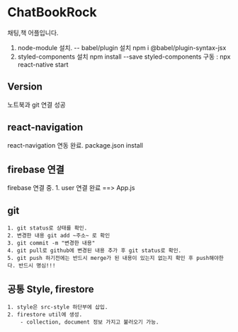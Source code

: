 # ChatBookRock
채팅,책 어플입니다.
1. node-module 설치.
 -- babel/plugin 설치 npm i @babel/plugin-syntax-jsx
2. styled-components 설치 npm install --save styled-components
구동 : npx react-native start

## Version
노트북과 git 연결 성공

## react-navigation
react-navigation 연동 완료. 
package.json install

## firebase 연결
firebase 연결 중.
    1. user 연결 완료 ==> App.js

## git 
    1. git status로 상태를 확인.
    2. 변경한 내용 git add ~주소~ 로 확인
    3. git commit -m "변경한 내용" 
    4. git pull로 github에 변경된 내용 추가 후 git status로 확인.
    5. git push 하기전에는 반드시 merge가 된 내용이 있는지 없는지 확인 후 push해야한다. 반드시 명심!!!

## 공통 Style, firestore
    1. style은 src-style 하단부에 삽입.
    2. firestore util에 생성.
        - collection, document 정보 가지고 불러오기 가능.